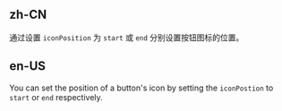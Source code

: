 ## zh-CN

通过设置 `iconPosition` 为 `start` 或 `end` 分别设置按钮图标的位置。

## en-US

You can set the position of a button's icon by setting the `iconPostion` to `start` or `end` respectively.
